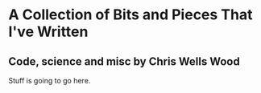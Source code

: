 # A Collection of Bits and Pieces That I've Written

## Code, science and misc by Chris Wells Wood

Stuff is going to go here.
